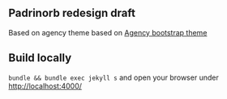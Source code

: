 ## Padrinorb redesign draft

Based on agency theme based on [Agency bootstrap theme ](http://startbootstrap.com/templates/agency/)


## Build locally

`bundle && bundle exec jekyll s` and open your browser under <http://localhost:4000/>

